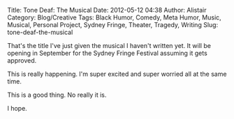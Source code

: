 Title: Tone Deaf: The Musical
Date: 2012-05-12 04:38
Author: Alistair
Category: Blog/Creative
Tags: Black Humor, Comedy, Meta Humor, Music, Musical, Personal Project, Sydney Fringe, Theater, Tragedy, Writing
Slug: tone-deaf-the-musical

That's the title I've just given the musical I haven't written yet. It
will be opening in September for the Sydney Fringe Festival assuming it
gets approved.

This is really happening. I'm super excited and super worried all at the
same time.

This is a good thing. No really it is.

I hope.
